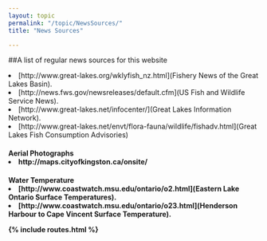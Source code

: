 ```yaml
---
layout: topic
permalink: "/topic/NewsSources/"
title: "News Sources"

---
```


##A list of regular news sources for this website


<li> [http://www.great-lakes.org/wklyfish_nz.html](Fishery News of the Great Lakes Basin).
<li> [http://news.fws.gov/newsreleases/default.cfm](US Fish and Wildlife Service News).
<li> [http://www.great-lakes.net/infocenter/](Great Lakes Information Network).
<li> [http://www.great-lakes.net/envt/flora-fauna/wildlife/fishadv.html](Great Lakes Fish Consumption Advisories)

<h4>Aerial Photographs
<li> http://maps.cityofkingston.ca/onsite/



<h4>Water Temperature
<li> [http://www.coastwatch.msu.edu/ontario/o2.html](Eastern Lake Ontario Surface Temperatures).
<li> [http://www.coastwatch.msu.edu/ontario/o23.html](Henderson Harbour to Cape Vincent Surface Temperature).

{% include routes.html %}
